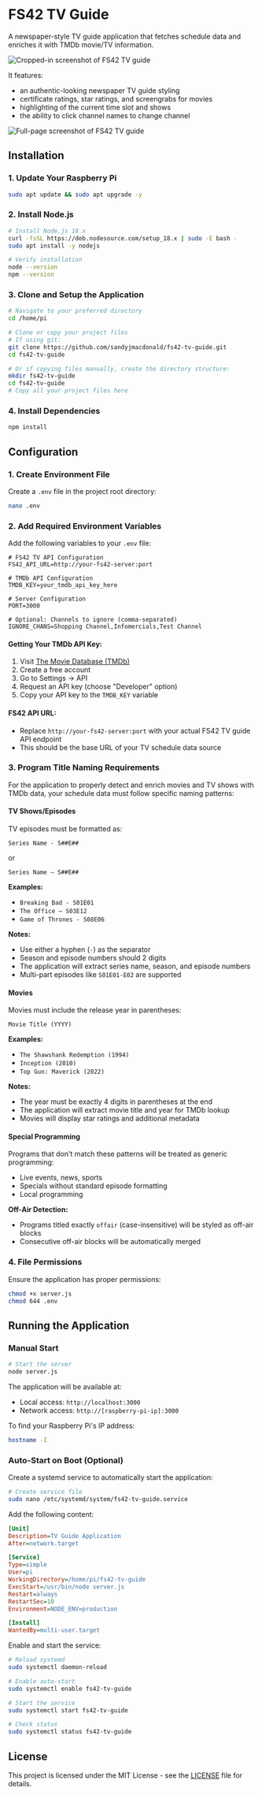 # FS42 TV Guide

A newspaper-style TV guide application that fetches schedule data and enriches it with TMDb movie/TV information.

![Cropped-in screenshot of FS42 TV guide](screenshots/screenshot-2.png)

It features: 

* an authentic-looking newspaper TV guide styling
* certificate ratings, star ratings, and screengrabs for movies
* highlighting of the current time slot and shows
* the ability to click channel names to change channel

![Full-page screenshot of FS42 TV guide](screenshots/screenshot-1.png)

## Installation

### 1. Update Your Raspberry Pi
```bash
sudo apt update && sudo apt upgrade -y
```

### 2. Install Node.js
```bash
# Install Node.js 18.x
curl -fsSL https://deb.nodesource.com/setup_18.x | sudo -E bash -
sudo apt install -y nodejs

# Verify installation
node --version
npm --version
```

### 3. Clone and Setup the Application
```bash
# Navigate to your preferred directory
cd /home/pi

# Clone or copy your project files
# If using git:
git clone https://github.com/sandyjmacdonald/fs42-tv-guide.git
cd fs42-tv-guide

# Or if copying files manually, create the directory structure:
mkdir fs42-tv-guide
cd fs42-tv-guide
# Copy all your project files here
```

### 4. Install Dependencies
```bash
npm install
```

## Configuration

### 1. Create Environment File
Create a `.env` file in the project root directory:

```bash
nano .env
```

### 2. Add Required Environment Variables
Add the following variables to your `.env` file:

```env
# FS42 TV API Configuration
FS42_API_URL=http://your-fs42-server:port

# TMDb API Configuration  
TMDB_KEY=your_tmdb_api_key_here

# Server Configuration
PORT=3000

# Optional: Channels to ignore (comma-separated)
IGNORE_CHANS=Shopping Channel,Infomercials,Test Channel
```

#### Getting Your TMDb API Key:
1. Visit [The Movie Database (TMDb)](https://www.themoviedb.org/)
2. Create a free account
3. Go to Settings → API
4. Request an API key (choose "Developer" option)
5. Copy your API key to the `TMDB_KEY` variable

#### FS42 API URL:
- Replace `http://your-fs42-server:port` with your actual FS42 TV guide API endpoint
- This should be the base URL of your TV schedule data source

### 3. Program Title Naming Requirements

For the application to properly detect and enrich movies and TV shows with TMDb data, your schedule data must follow specific naming patterns:

#### TV Shows/Episodes
TV episodes must be formatted as:
```
Series Name - S##E##
```
or
```
Series Name – S##E##
```

**Examples:**
- `Breaking Bad - S01E01`
- `The Office – S03E12`
- `Game of Thrones - S08E06`

**Notes:**
- Use either a hyphen (`-`) as the separator
- Season and episode numbers should 2 digits
- The application will extract series name, season, and episode numbers
- Multi-part episodes like `S01E01-E02` are supported

#### Movies
Movies must include the release year in parentheses:
```
Movie Title (YYYY)
```

**Examples:**
- `The Shawshank Redemption (1994)`
- `Inception (2010)`
- `Top Gun: Maverick (2022)`

**Notes:**
- The year must be exactly 4 digits in parentheses at the end
- The application will extract movie title and year for TMDb lookup
- Movies will display star ratings and additional metadata

#### Special Programming
Programs that don't match these patterns will be treated as generic programming:
- Live events, news, sports
- Specials without standard episode formatting
- Local programming

**Off-Air Detection:**
- Programs titled exactly `offair` (case-insensitive) will be styled as off-air blocks
- Consecutive off-air blocks will be automatically merged

### 4. File Permissions
Ensure the application has proper permissions:

```bash
chmod +x server.js
chmod 644 .env
```

## Running the Application

### Manual Start
```bash
# Start the server
node server.js
```

The application will be available at:
- Local access: `http://localhost:3000`
- Network access: `http://[raspberry-pi-ip]:3000`

To find your Raspberry Pi's IP address:
```bash
hostname -I
```

### Auto-Start on Boot (Optional)

Create a systemd service to automatically start the application:

```bash
# Create service file
sudo nano /etc/systemd/system/fs42-tv-guide.service
```

Add the following content:
```ini
[Unit]
Description=TV Guide Application
After=network.target

[Service]
Type=simple
User=pi
WorkingDirectory=/home/pi/fs42-tv-guide
ExecStart=/usr/bin/node server.js
Restart=always
RestartSec=10
Environment=NODE_ENV=production

[Install]
WantedBy=multi-user.target
```

Enable and start the service:
```bash
# Reload systemd
sudo systemctl daemon-reload

# Enable auto-start
sudo systemctl enable fs42-tv-guide

# Start the service
sudo systemctl start fs42-tv-guide

# Check status
sudo systemctl status fs42-tv-guide
```

## License

This project is licensed under the MIT License - see the [LICENSE](LICENSE) file for details.